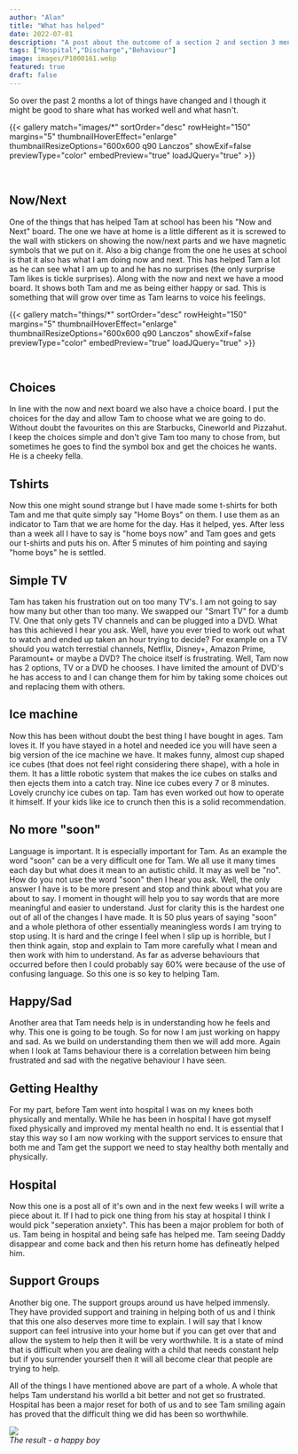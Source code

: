 ```yaml
---
author: "Alan"
title: "What has helped"
date: 2022-07-01
description: "A post about the outcome of a section 2 and section 3 mental health act and autism."
tags: ["Hospital","Discharge","Behaviour"]
image: images/P1000161.webp
featured: true
draft: false
---
```


So over the past 2 months a lot of things have changed and I though it might be good to share what has worked well and what hasn't.

{{< gallery match="images/*" sortOrder="desc" rowHeight="150" margins="5" thumbnailHoverEffect="enlarge" thumbnailResizeOptions="600x600 q90 Lanczos" showExif=false previewType="color" embedPreview="true" loadJQuery="true" >}}

<br>

## Now/Next
One of the things that has helped Tam at school has been his "Now and Next" board. The one we have at home is a little different as it is screwed to the wall with stickers on showing the now/next parts and we have magnetic symbols that we put on it. 
Also a big change from the one he uses at school is that it also has what I am doing now and next. This has helped Tam a lot as he can see what I am up to and he has no surprises (the only surprise Tam likes is tickle surprises). 
Along with the now and next we have a mood board. It shows both Tam and me as being either happy or sad. This is something that will grow over time as Tam learns to voice his feelings.

{{< gallery match="things/*" sortOrder="desc" rowHeight="150" margins="5" thumbnailHoverEffect="enlarge" thumbnailResizeOptions="600x600 q90 Lanczos" showExif=false previewType="color" embedPreview="true" loadJQuery="true" >}}

<br>

## Choices
In line with the now and next board we also have a choice board. I put the choices for the day and allow Tam to choose what we are going to do. Without doubt the favourites on this are Starbucks, Cineworld and Pizzahut. 
I keep the choices simple and don't give Tam too many to chose from, but sometimes he goes to find the symbol box and get the choices he wants. He is a cheeky fella.

## Tshirts
Now this one might sound strange but I have made some t-shirts for both Tam and me that quite simply say "Home Boys" on them. I use them as an indicator to Tam that we are home for the day. 
Has it helped, yes. After less than a week all I have to say is "home boys now" and Tam goes and gets our t-shirts and puts his on. After 5 minutes of him pointing and saying "home boys" he is settled.  

## Simple TV
Tam has taken his frustration out on too many TV's. I am not going to say how many but other than too many. We swapped our "Smart TV" for a dumb TV. One that only gets TV channels and can be plugged into a DVD. 
What has this achieved I hear you ask. Well, have you ever tried to work out what to watch and ended up taken an hour trying to decide? For example on a TV should you watch terrestial channels, Netflix, Disney+, Amazon Prime, Paramount+ or maybe a DVD? The choice itself is frustrating. 
Well, Tam now has 2 options, TV or a DVD he chooses. I have limited the amount of DVD's he has access to and I can change them for him by taking some choices out and replacing them with others. 

## Ice machine
Now this has been without doubt the best thing I have bought in ages. Tam loves it. 
If you have stayed in a hotel and needed ice you will have seen a big version of the ice machine we have. It makes funny, almost cup shaped ice cubes (that does not feel right considering there shape), with a hole in them. It has a little robotic system that makes the ice cubes on stalks and then ejects them into a catch tray. Nine ice cubes every 7 or 8 minutes. Lovely crunchy ice cubes on tap.
Tam has even worked out how to operate it himself. If your kids like ice to crunch then this is a solid recommendation.

## No more "soon"
Language is important. It is especially important for Tam. As an example the word "soon" can be a very difficult one for Tam. We all use it many times each day but what does it mean to an autistic child. It may as well be "no". 
How do you not use the word "soon" then I hear you ask. Well, the only answer I have is to be more present and stop and think about what you are about to say. I moment in thought will help you to say words that are more meaningful and easier to understand. 
Just for clarity this is the hardest one out of all of the changes I have made. It is 50 plus years of saying "soon" and a whole plethora of other essentially meaningless words I am trying to stop using. It is hard and the cringe I feel when I slip up is horrible, but I then think again, stop and explain to Tam more carefully what I mean and then work with him to understand. 
As far as adverse behaviours that occurred before then I could probably say 60% were because of the use of confusing language. So this one is so key to helping Tam.

## Happy/Sad
Another area that Tam needs help is in understanding how he feels and why. This one is going to be tough. So for now I am just working on happy and sad. As we build on understanding them then we will add more.
Again when I look at Tams behaviour there is a correlation between him being frustrated and sad with the negative behaviour I have seen. 

## Getting Healthy
For my part, before Tam went into hospital I was on my knees both physically and mentally. While he has been in hospital I have got myself fixed physically and improved my mental health no end. It is essential that I stay this way so I am now working with the support services to ensure that both me and Tam get the support we need to stay healthy both mentally and physically.

## Hospital
Now this one is a post all of it's own and in the next few weeks I will write a piece about it. If I had to pick one thing from his stay at hospital I think I would pick "seperation anxiety". This has been a major problem for both of us. Tam being in hospital and being safe has helped me. Tam seeing Daddy disappear and come back and then his return home has defineatly helped him. 

## Support Groups
Another big one. The support groups around us have helped immensly. They have provided support and training in helping both of us and I think that this one also deserves more time to explain.
I will say that I know support can feel intrusive into your home but if you can get over that and allow the system to help then it will be very worthwhile. It is a state of mind that is difficult when you are dealing with a child that needs constant help but if you surrender yourself then it will all become clear that people are trying to help.

All of the things I have mentioned above are part of a whole. A whole that helps Tam understand his worlld a bit better and not get so frustrated. Hospital has been a major reset for both of us and to see Tam smiling again has proved that the difficult thing we did has been so worthwhile.

<div class="gallery-box">
  <div class="gallery">
    <img src="/images/happyboy.webp">
  </div>
  <em>The result - a happy boy <a href="#" target="_blank"></a></em>
</div>


